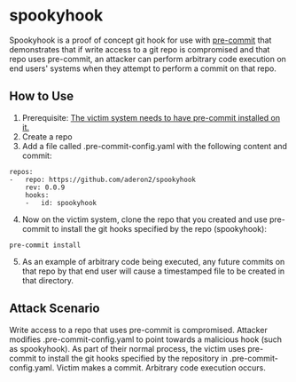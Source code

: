 # spookyhook
Spookyhook is a proof of concept git hook for use with [pre-commit](www.pre-commit.com) that demonstrates that if write access to a git repo is compromised and that repo uses pre-commit, an attacker can perform arbitrary code execution on end users' systems when they attempt to perform a commit on that repo.


## How to Use
1. Prerequisite: [The victim system needs to have pre-commit installed on it.](https://pre-commit.com/#installation)
2. Create a repo
3. Add a file called .pre-commit-config.yaml with the following content and commit:
```
repos:
-   repo: https://github.com/aderon2/spookyhook
    rev: 0.0.9
    hooks:
    -   id: spookyhook
```
4. Now on the victim system, clone the repo that you created and use pre-commit to install the git hooks specified by the repo (spookyhook):
```
pre-commit install
```
5. As an example of arbitrary code being executed, any future commits on that repo by that end user will cause a timestamped file to be created in that directory.


## Attack Scenario
Write access to a repo that uses pre-commit is compromised.  Attacker modifies .pre-commit-config.yaml to point towards a malicious hook (such as spookyhook).  As part of their normal process, the victim uses pre-commit to install the git hooks specified by the repository in .pre-commit-config.yaml.  Victim makes a commit.  Arbitrary code execution occurs.

